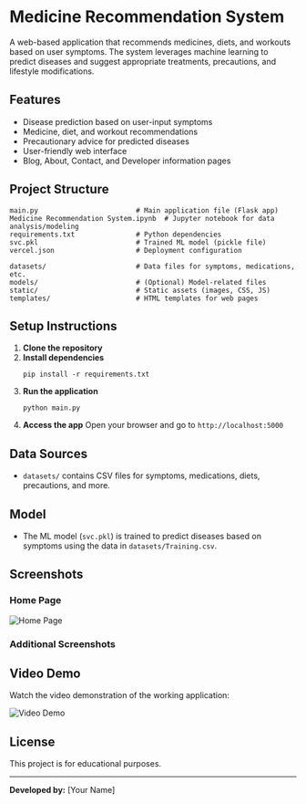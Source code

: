 # Medicine Recommendation System

A web-based application that recommends medicines, diets, and workouts based on user symptoms. The system leverages machine learning to predict diseases and suggest appropriate treatments, precautions, and lifestyle modifications.

## Features
- Disease prediction based on user-input symptoms
- Medicine, diet, and workout recommendations
- Precautionary advice for predicted diseases
- User-friendly web interface
- Blog, About, Contact, and Developer information pages

## Project Structure
```
main.py                        # Main application file (Flask app)
Medicine Recommendation System.ipynb  # Jupyter notebook for data analysis/modeling
requirements.txt               # Python dependencies
svc.pkl                        # Trained ML model (pickle file)
vercel.json                    # Deployment configuration

datasets/                      # Data files for symptoms, medications, etc.
models/                        # (Optional) Model-related files
static/                        # Static assets (images, CSS, JS)
templates/                     # HTML templates for web pages
```

## Setup Instructions
1. **Clone the repository**
2. **Install dependencies**
   ```
   pip install -r requirements.txt
   ```
3. **Run the application**
   ```
   python main.py
   ```
4. **Access the app**
   Open your browser and go to `http://localhost:5000`

## Data Sources
- `datasets/` contains CSV files for symptoms, medications, diets, precautions, and more.

## Model
- The ML model (`svc.pkl`) is trained to predict diseases based on symptoms using the data in `datasets/Training.csv`.


## Screenshots
### Home Page
![Home Page](static/Homepage.png)

### Additional Screenshots
<!-- Add more screenshots as needed -->

## Video Demo
Watch the video demonstration of the working application:

![Video Demo](static/video_demo.gif)
<!-- Or embed a YouTube link if available -->
<!-- [Watch on YouTube](https://youtu.be/your-demo-link) -->

## License
This project is for educational purposes.

---
**Developed by:** [Your Name]
